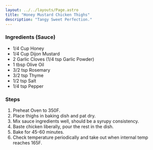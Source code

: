 ```yaml
---
layout: ../../layouts/Page.astro
title: "Honey Mustard Chicken Thighs"
description: "Tangy Sweet Perfection."
---
```


### Ingredients (Sauce)

*   1/4 Cup Honey
*   1/4 Cup Dijon Mustard
*   2 Garlic Cloves (1/4 tsp Garlic Powder)
*   1 tbsp Olive Oil
*   3/2 tsp Rosemary
*   3/2 tsp Thyme
*   1/2 tsp Salt
*   1/4 tsp Pepper

### Steps

1.  Preheat Oven to 350F.
2.  Place thighs in baking dish and pat dry.
3.  Mix sauce ingredients well, should be a syrupy consistency.
4.  Baste chicken liberally, pour the rest in the dish.
5.  Bake for 45-60 minutes.
6.  Check temperature periodically and take out when internal temp reaches 165F.
